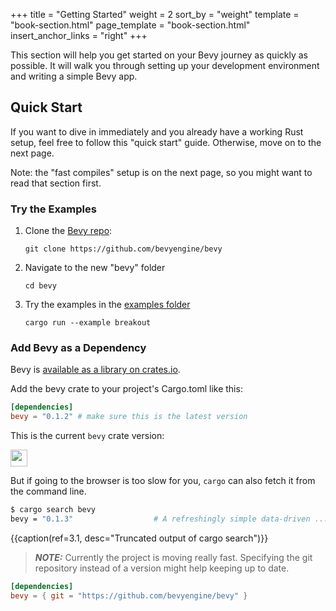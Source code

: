 +++
title = "Getting Started"
weight = 2
sort_by = "weight"
template = "book-section.html"
page_template = "book-section.html"
insert_anchor_links = "right"
+++

This section will help you get started on your Bevy journey as quickly as possible. It will walk you through setting up your development environment and writing a simple Bevy app.

## Quick Start

If you want to dive in immediately and you already have a working Rust setup, feel free to follow this "quick start" guide. Otherwise, move on to the next page.

Note: the "fast compiles" setup is on the next page, so you might want to read that section first.

### Try the Examples

1. Clone the [Bevy repo](https://github.com/bevyengine/bevy):
    ```
    git clone https://github.com/bevyengine/bevy    
    ```
2. Navigate to the new "bevy" folder
    ```
    cd bevy
    ```
3. Try the examples in the [examples folder](https://github.com/bevyengine/bevy/tree/master/examples)
    ```
    cargo run --example breakout
    ```

### Add Bevy as a Dependency
 
Bevy is [available as a library on crates.io](https://crates.io/crates/bevy).


Add the bevy crate to your project's Cargo.toml like this:

```toml
[dependencies]
bevy = "0.1.2" # make sure this is the latest version
```

This is the current `bevy` crate version:

<a href="https://crates.io/crates/bevy"><img src="https://img.shields.io/crates/v/bevy.svg" style="height: 1.7rem"/></a>

But if going to the browser is too slow for you, `cargo` can also fetch it from the command line.
```bash
$ cargo search bevy
bevy = "0.1.3"                  # A refreshingly simple data-driven ...
```
{{caption(ref=3.1, desc="Truncated output of cargo search")}}

> **_NOTE:_**  Currently the project is moving really fast. Specifying the git repository instead of a version might help keeping up to date.
```toml
[dependencies]
bevy = { git = "https://github.com/bevyengine/bevy" }
```
